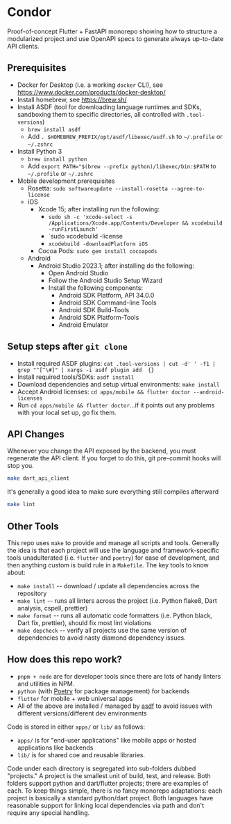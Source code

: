 # Condor

Proof-of-concept Flutter + FastAPI monorepo showing how to structure a modularized
project and use OpenAPI specs to generate always up-to-date API clients.

## Prerequisites

- Docker for Desktop (i.e. a working `docker` CLI), see
  <https://www.docker.com/products/docker-desktop/>
- Install homebrew, see <https://brew.sh/>
- Install ASDF (tool for downloading language runtimes and SDKs, sandboxing them to
  specific directories, all controlled with `.tool-versions`)
  - `brew install asdf`
  - Add `. $HOMEBREW_PREFIX/opt/asdf/libexec/asdf.sh` to `~/.profile` or `~/.zshrc`
- Install Python 3
  - `brew install python`
  - Add `export PATH="$(brew --prefix python)/libexec/bin:$PATH` to `~/.profile` or
    `~/.zshrc`
- Mobile development prerequisites
  - Rosetta: `sudo softwareupdate --install-rosetta --agree-to-license`
  - iOS
    - Xcode 15; after installing run the following:
      - `sudo sh -c 'xcode-select -s /Applications/Xcode.app/Contents/Developer && xcodebuild -runFirstLaunch'`
      - `sudo xcodebuild -license
      - `xcodebuild -downloadPlatform iOS`
    - Cocoa Pods: `sudo gem install cocoapods`
  - Android
    - Android Studio 2023.1; after installing do the following:
      - Open Android Studio
      - Follow the Android Studio Setup Wizard
      - Install the following components:
        - Android SDK Platform, API 34.0.0
        - Android SDK Command-line Tools
        - Android SDK Build-Tools
        - Android SDK Platform-Tools
        - Android Emulator

## Setup steps after `git clone`

- Install required ASDF plugins:
  `cat .tool-versions | cut -d' ' -f1 | grep "^[^\#]" | xargs -i asdf plugin add  {}`
- Install required tools/SDKs: `asdf install`
- Download dependencies and setup virtual environments: `make install`
- Accept Android licenses: `cd apps/mobile && flutter doctor --android-licenses`
- Run `cd apps/mobile && flutter doctor`...if it points out any problems with your local
  set up, go fix them.

## API Changes

Whenever you change the API exposed by the backend, you must regenerate the API client.
If you forget to do this, git pre-commit hooks will stop you.

```sh
make dart_api_client
```

It's generally a good idea to make sure everything still compiles afterward

```sh
make lint
```

## Other Tools

This repo uses `make` to provide and manage all scripts and tools. Generally the idea is
that each project will use the language and framework-specific tools unadulterated (i.e.
`flutter` and `poetry`) for ease of development, and then anything custom is build rule
in a `Makefile`. The key tools to know about:

- `make install` -- download / update all dependencies across the repository
- `make lint` -- runs all linters across the project (i.e. Python flake8, Dart analysis,
  cspell, prettier)
- `make format` -- runs all automatic code formatters (i.e. Python black, Dart fix,
  prettier), should fix most lint violations
- `make depcheck` -- verify all projects use the same version of dependencies to avoid
  nasty diamond dependency issues.

## How does this repo work?

- `pnpm + node` are for developer tools since there are lots of handy linters and
  utilities in NPM.
- `python` (with [Poetry](https://python-poetry.org/) for package management) for
  backends
- `flutter` for mobile + web universal apps
- All of the above are installed / managed by [asdf](https://asdf-vm.com/) to avoid
  issues with different versions/different dev environments

Code is stored in either `apps/` or `lib/` as follows:

- `apps/` is for "end-user applications" like mobile apps or hosted applications like
  backends
- `lib/` is for shared coe and reusable libraries.

Code under each directory is segregated into sub-folders dubbed "projects." A project is
the smallest unit of build, test, and release. Both folders support python and
dart/flutter projects; there are examples of each. To keep things simple, there is no
fancy monorepo adaptations: each project is basically a standard python/dart project.
Both languages have reasonable support for linking local dependencies via path and don't
require any special handling.
